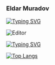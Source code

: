 ### Eldar Muradov

[![Typing SVG](https://readme-typing-svg.herokuapp.com?color=%2336BCF7&lines=Software+Architect,+Engineer)](https://git.io/typing-svg)

<picture>
 <source media="(prefers-color-scheme: dark)" srcset="https://github.com/EldarMuradov/ESGSStudioEngine/blob/main/UI.png">
 <source media="(prefers-color-scheme: light)" srcset="https://github.com/EldarMuradov/ESGSStudioEngine/blob/main/UI.png">
 <img alt="Editor" src="https://github.com/EldarMuradov/ESGSStudioEngine/blob/main/UI.png">
</picture>

[![Typing SVG](https://readme-typing-svg.herokuapp.com?color=%2336BCF7&lines=Game+Engines+developer)](https://git.io/typing-svg)


[![Top Langs](https://github-readme-stats.vercel.app/api/top-langs/?username=anuraghazra)](https://github.com/anuraghazra/github-readme-stats)


<!--
**EldarMuradov/EldarMuradov** is a ✨ _special_ ✨ repository because its `README.md` (this file) appears on your GitHub profile.

Here are some ideas to get you started:

- 🔭 I’m currently working on ...
- 🌱 I’m currently learning ...
- 👯 I’m looking to collaborate on ...
- 🤔 I’m looking for help with ...
- 💬 Ask me about ...
- 📫 How to reach me: ...
- 😄 Pronouns: ...
- ⚡ Fun fact: ...
-->
